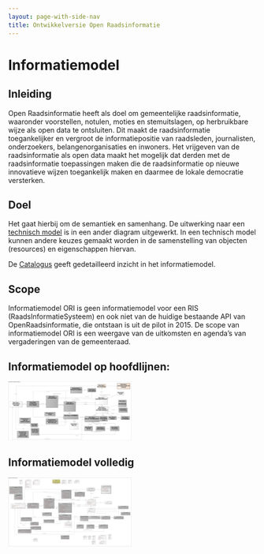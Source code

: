 ```yaml
---
layout: page-with-side-nav
title: Ontwikkelversie Open Raadsinformatie
---
```


# Informatiemodel

## Inleiding
Open Raadsinformatie heeft als doel om gemeentelijke raadsinformatie, waaronder voorstellen, notulen, moties en stemuitslagen, op herbruikbare wijze als open data te ontsluiten. Dit maakt de raadsinformatie toegankelijker en vergroot de informatiepositie van raadsleden, journalisten, onderzoekers, belangenorganisaties en inwoners. Het vrijgeven van de raadsinformatie als open data maakt het mogelijk dat derden met de raadsinformatie toepassingen maken die de raadsinformatie op nieuwe innovatieve wijzen toegankelijk maken en daarmee de lokale democratie versterken.  

## Doel

Het gaat hierbij om de semantiek en samenhang. De uitwerking naar een [technisch model](./Uitwisselingsmodel.md) is in een ander diagram uitgewerkt. In een technisch model kunnen andere keuzes gemaakt worden in de samenstelling van objecten (resources) en eigenschappen hiervan.

De [Catalogus](./Catalogus03-2021.html) geeft gedetailleerd inzicht in het informatiemodel.
## Scope

Informatiemodel ORI is geen informatiemodel voor een RIS (RaadsInformatieSysteem) en ook niet van de huidige bestaande API van OpenRaadsinformatie, die ontstaan is uit de pilot in 2015. De scope van informatiemodel ORI is een weergave van de uitkomsten en agenda’s van vergaderingen van de gemeenteraad.

## Informatiemodel op hoofdlijnen:

<!--
![Informatiemodel volledig Open Raadsinformatie](https://raw.githubusercontent.com/VNG-Realisatie/ODS-Open-Raadsinformatie/master/docs/Open%20Raads-%20en%20StatenInformatie%20op%20hoofdlijnen.jpg) 
-->

<img src="https://raw.githubusercontent.com/VNG-Realisatie/ODS-Open-Raadsinformatie/master/docs/Open%20Raads-%20en%20StatenInformatie%20op%20hoofdlijnen.jpg" alt=" Informatiemodel Open Raadsinformatie op hoofdlijnen" width="250"/>


## Informatiemodel volledig

<!--
![Informatiemodel volledig Open Raadsinformatie](https://raw.githubusercontent.com/VNG-Realisatie/ODS-Open-Raadsinformatie/master/docs/Open%20Raads-%20en%20StatenInformatie%20volledig.jpg)
-->

<img src="https://raw.githubusercontent.com/VNG-Realisatie/ODS-Open-Raadsinformatie/master/docs/Open%20Raads-%20en%20StatenInformatie%20volledig.jpg" alt=" Informatiemodel Open Raadsinformatie volledig" width="250"/>
